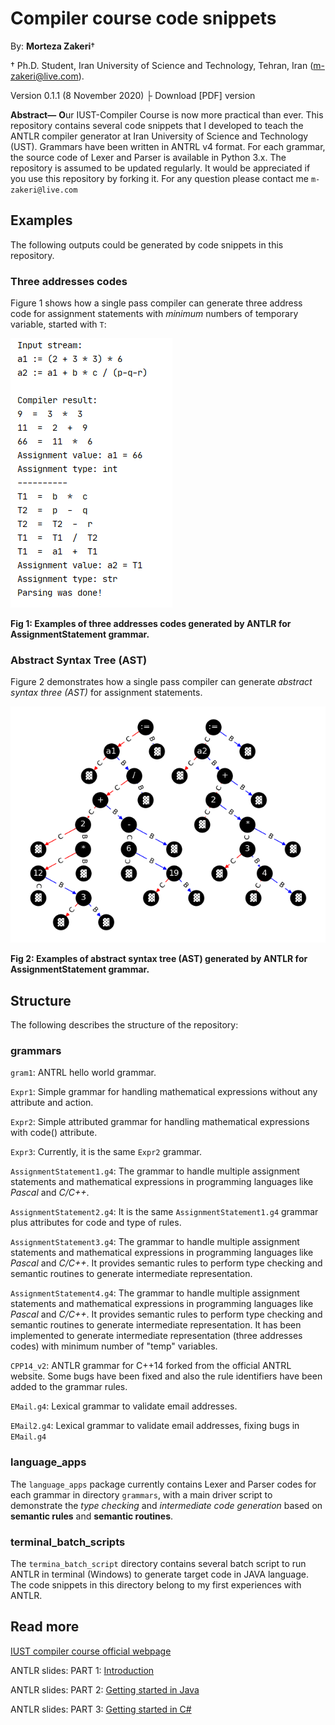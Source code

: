 # Compiler course code snippets

By: **Morteza Zakeri**†

† Ph.D. Student, Iran University of Science and Technology, Tehran, Iran (m-zakeri@live.com).

Version 0.1.1 (8 November 2020) ├ Download [PDF] version


**Abstract—** **O**ur IUST-Compiler Course is now more practical than ever. This repository contains several code snippets that I developed to teach the ANTLR compiler generator at Iran University of Science and Technology (UST). Grammars have been written in ANTRL v4 format. For each grammar, the source code of Lexer and Parser is available in Python 3.x. 
The repository is assumed to be updated regularly. It would be appreciated if you use this repository by forking it. For any question please contact me    `m-zakeri@live.com`

## Examples
The following outputs could be generated by code snippets in this repository.

### Three addresses codes
Figure 1 shows how a single pass compiler can generate three address code for assignment statements with *minimum* numbers of temporary variable, started with `T`:

![three_addresses_code_generation](./figs/code_generation.png)

**Fig 1: Examples of three addresses codes generated by ANTLR for AssignmentStatement grammar.**


### Abstract Syntax Tree (AST)
Figure 2 demonstrates how a single pass compiler can generate *abstract syntax three (AST)* for assignment statements.

![abstract_syntax_three](./figs/ast1.png)

**Fig 2: Examples of abstract syntax tree (AST)  generated by ANTLR for AssignmentStatement grammar.**

## Structure
The following describes the structure of the repository:

### grammars

`gram1`: ANTRL hello world grammar.

`Expr1`: Simple grammar for handling mathematical expressions without any attribute and action.

`Expr2`: Simple attributed grammar for handling mathematical expressions with code() attribute.
 
`Expr3`: Currently, it is the same `Expr2` grammar.

`AssignmentStatement1.g4`: The grammar to handle multiple assignment statements and mathematical expressions in programming languages like *Pascal* and *C/C++*. 

`AssignmentStatement2.g4`: It is the same `AssignmentStatement1.g4` grammar
plus attributes for code and type of rules.
 
`AssignmentStatement3.g4`: The grammar to handle multiple assignment statements and mathematical expressions in programming languages like *Pascal* and *C/C++*. It provides semantic rules to perform type checking and semantic routines to generate intermediate representation.

`AssignmentStatement4.g4`: The grammar to handle multiple assignment statements and mathematical expressions in programming languages like *Pascal* and *C/C++*. It provides semantic rules to perform type checking and semantic routines to generate intermediate representation. It has been implemented to generate intermediate representation (three addresses codes) with minimum number of "temp" variables. 

`CPP14_v2`: ANTLR grammar for C++14 forked from the official ANTRL website. Some bugs have been fixed and also the rule identifiers have been added to the grammar rules.

`EMail.g4`: Lexical grammar to validate email addresses.

`EMail2.g4`: Lexical grammar to validate email addresses, fixing bugs in `EMail.g4`



### language_apps

The `language_apps` package currently contains Lexer and Parser codes for each grammar in directory `grammars`, with a main driver script to demonstrate the *type checking* and *intermediate code generation* based on **semantic rules** and **semantic routines**. 

### terminal_batch_scripts

The `termina_batch_script` directory contains several batch script to run ANTLR in terminal (Windows) to generate target code in JAVA language.
The code snippets in this directory belong to my first experiences with ANTLR. 
 

## Read more
[IUST compiler course official webpage](http://parsa.iust.ac.ir/courses/compilers/)


ANTLR slides: PART 1: [Introduction](http://parsa.iust.ac.ir/download_center/courses_material/compilers/slides/ANTLR_part1_introduction.pdf)

ANTLR slides: PART 2: [Getting started in Java](http://parsa.iust.ac.ir/download_center/courses_material/compilers/slides/ANTLR_part2_getting_started_in_Java.pdf)

ANTLR slides: PART 3: [Getting started in C#](http://parsa.iust.ac.ir/download_center/courses_material/compilers/slides/ANTLR_part3_getting_started_in_CSharp.pdf)





 